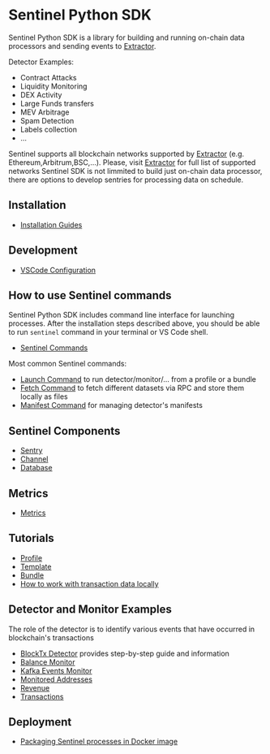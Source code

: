 # Sentinel Python SDK

Sentinel Python SDK is a library for building and running on-chain data processors and sending events to [Extractor](https://extractor.live).

  Detector Examples:

- Contract Attacks
- Liquidity Monitoring
- DEX Activity
- Large Funds transfers
- MEV Arbitrage
- Spam Detection
- Labels collection
- ...

Sentinel supports all blockchain networks supported by [Extractor](https://extractor.live) (e.g. Ethereum,Arbitrum,BSC,...). Please, visit [Extractor](https://extractor.live) for full list of supported networks
Sentinel SDK is not limmited to build just on-chain data processor, there are options to develop sentries for processing data on schedule.
## Installation

- [Installation Guides](Install/Install.md)
## Development

- [VSCode Configuration](Development/VSCode-Configuration.md)
## How to use Sentinel commands

  Sentinel Python SDK includes command line interface for launching processes. After the installation steps described above, you should be able to run `sentinel` command in your terminal or VS Code shell.
  
- [Sentinel Commands](Commands/Command-List.md)

Most common Sentinel commands:

- [Launch Command](Commands/Launch.md) to run detector/monitor/... from a profile or a bundle
- [Fetch Command](Commands/Fetch.md) to fetch different datasets via RPC and store them locally as files
- [Manifest Command](Commands/Manifest.md) for managing detector's manifests
## Sentinel Components

- [Sentry](/docs/Sentry/Overview.md)
- [Channel](/docs/Channels/Overview.md)
- [Database](/docs/Databases/Overview.md)
## Metrics

- [Metrics](/docs/Metrics/Index.md)
## Tutorials

- [Profile](/docs/Tutorials/Profile.md)
- [Template](/docs/Tutorials/Template.md)
- [Bundle](/docs/Tutorials/Bundle.md)
- [How to work with transaction data locally](/docs/Tutorials/How-to-work-with-transaction-data-locally.md)

## Detector and Monitor Examples

  The role of the detector is to identify various events that have occurred in blockchain's transactions

- [BlockTx Detector](examples/block_tx/README.md) provides step-by-step guide and information
- [Balance Monitor](examples/balance_monitor/README.md)
- [Kafka Events Monitor](examples/kafka_events_monitor/)
- [Monitored Addresses](examples/monitored_address/README.md)
- [Revenue](examples/revenue/)
- [Transactions](examples/transaction/README.md)

## Deployment

- [Packaging Sentinel processes in Docker image](docs/Deployment/Packaging-in-Docker-Image.md)